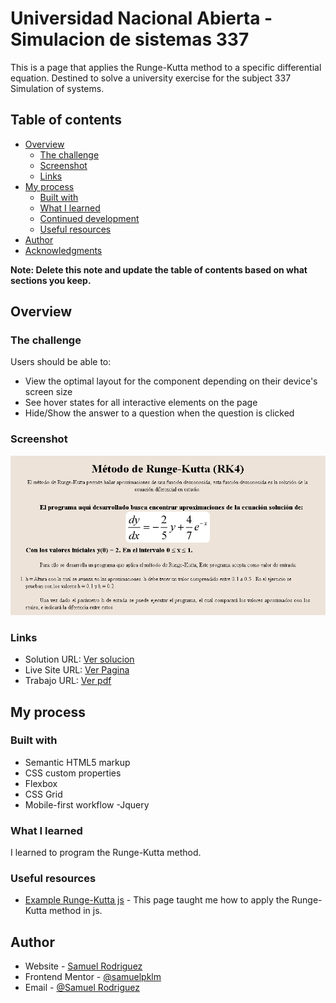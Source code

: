 # Universidad Nacional Abierta - Simulacion de sistemas 337
This is a page that applies the Runge-Kutta method to a specific differential equation. Destined to solve a university exercise for the subject 337 Simulation of systems.

## Table of contents

- [Overview](#overview)
  - [The challenge](#the-challenge)
  - [Screenshot](#screenshot)
  - [Links](#links)
- [My process](#my-process)
  - [Built with](#built-with)
  - [What I learned](#what-i-learned)
  - [Continued development](#continued-development)
  - [Useful resources](#useful-resources)
- [Author](#author)
- [Acknowledgments](#acknowledgments)

**Note: Delete this note and update the table of contents based on what sections you keep.**

## Overview

### The challenge

Users should be able to:

- View the optimal layout for the component depending on their device's screen size
- See hover states for all interactive elements on the page
- Hide/Show the answer to a question when the question is clicked

### Screenshot

![Faq acordion](./Pagina.png)


### Links

- Solution URL: [Ver solucion](https://github.com/samuelpklm/samuelpklm.github.io-RungeKutta)
- Live Site URL: [Ver Pagina](https://samuelpklm.github.io/samuelpklm.github.io-RungeKutta/)
- Trabajo URL: [Ver pdf](https://drive.google.com/file/d/1Al-Va2uTMJMF6QpYk6GrzecsKOSfOjWL/view?usp=drive_link)

## My process

### Built with

- Semantic HTML5 markup
- CSS custom properties
- Flexbox
- CSS Grid
- Mobile-first workflow
-Jquery


### What I learned

I learned to program the Runge-Kutta method.


### Useful resources

- [Example Runge-Kutta js](https://es.acervolima.com/metodo-de-cuarto-orden-de-runge-kutta-para-resolver-ecuaciones-diferenciales/) - This page taught me how to apply the Runge-Kutta method in js.


## Author

- Website - [Samuel Rodriguez](https://github.com/samuelpklm)
- Frontend Mentor - [@samuelpklm](https://www.frontendmentor.io/profile/samuelpklm)
- Email - [@Samuel Rodriguez](samuelr76@gmail.com)
